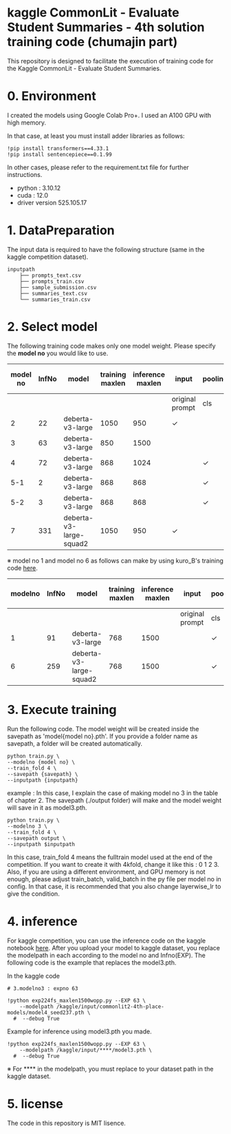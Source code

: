 # kaggle CommonLit - Evaluate Student Summaries - 4th solution training code (chumajin part) 
This repository is designed to facilitate the execution of training code for the Kaggle CommonLit - Evaluate Student Summaries.

# 0. Environment

I created the models using Google Colab Pro+. I used an A100 GPU with high memory.

In that case, at least you must install adder libraries as follows:
~~~
!pip install transformers==4.33.1
!pip install sentencepiece==0.1.99
~~~

In other cases, please refer to the requirement.txt file for further instructions.

* python : 3.10.12
* cuda : 12.0
* driver version 525.105.17


# 1. DataPreparation

The input data is required to have the following structure (same in the kaggle competition dataset).

~~~
inputpath
    ├── prompts_text.csv
    ├── prompts_train.csv
    ├── sample_submission.csv
    ├── summaries_text.csv
    └── summaries_train.csv
~~~

# 2. Select model

The following training code makes only one model weight. Please specify the **model no** you would like to use.

| model no | InfNo | model                   | training<br/>maxlen | inference maxlen | input           | pooling |           |      | 2nd loss | preprocess | cv of 4kfold earlystop |
|---------|-------|-------------------------|---------------------|------------------|-----------------|---------|-----------|------|----------|------------|------------------------|
|         |       |                         |                     |                  | original prompt | cls     | attention | mean |          |            |                        |
| 2       | 22    | deberta-v3-large        | 1050                | 950              | ✓               |         | ✓         |      |          |            | 0.4855                 |
| 3       | 63    | deberta-v3-large        | 850                 | 1500             |                 |         |           | ✓    |          |            | 0.4984                 |
| 4       | 72    | deberta-v3-large        | 868                 | 1024             |                 | ✓       |           |      | Arcface  | ✓          | 0.4919                 |
| 5-1     | 2     | deberta-v3-large        | 868                 | 868              |                 | ✓       |           |      |          |            | 0.4880                 |
| 5-2     | 3     | deberta-v3-large        | 868                 | 868              |                 | ✓       |           |      |          |            | 0.4979                 |
| 7       | 331   | deberta-v3-large-squad2 | 1050                | 950              | ✓               |         | ✓         |      |          |            | 0.4993                 |

※ model no 1 and model no 6 as follows can make by using kuro_B's training code [here](https://github.com/kurokuroB/kaggle-commonlit2-4th_place_solution-my_training_code). 

| modelno | InfNo | model                   | training<br/>maxlen | inference maxlen | input           | pooling |           |      | 2nd loss | preprocess | cv of 4kfold earlystop |
|---------|-------|-------------------------|---------------------|------------------|-----------------|---------|-----------|------|----------|------------|------------------------|
|         |       |                         |                     |                  | original prompt | cls     | attention | mean |          |            |                        |
| 1       | 91    | deberta-v3-large        | 768                 | 1500             |                 | ✓       |           |      |          |            | 0.4818                 |
| 6       | 259   | deberta-v3-large-squad2 | 768                 | 1500             |                 | ✓       |           |      |          |            | 0.4952                 |




# 3. Execute training

Run the following code. The model weight will be created inside the savepath as 'model{model no}.pth'. If you provide a folder name as savepath, a folder will be created automatically.  


~~~
python train.py \
--modelno {model no} \
--train_fold 4 \
--savepath {savepath} \
--inputpath {inputpath}
~~~

example :
In this case, I explain the case of making model no 3 in the table of chapter 2. The savepath (./output folder) will make and the model weight will save in it as model3.pth.

~~~
python train.py \
--modelno 3 \
--train_fold 4 \
--savepath output \
--inputpath $inputpath
~~~

In this case, train_fold 4 means the fulltrain model used at the end of the competition. If you want to create it with 4kfold, change it like this : 0 1 2 3. Also, if you are using a different environment, and GPU memory is not enough, please adjust train_batch, valid_batch in the py file per model no in config. In that case, it is recommended that you also change layerwise_lr to give the condition.

# 4. inference

For kaggle competition, you can use the inference code on the kaggle notebook [here](https://www.kaggle.com/code/chumajin/commonlit2-4th-place-inference). After you upload your model to kaggle dataset, you replace the modelpath in each according to the model no and Infno(EXP).
The following code is the example that replaces the model3.pth.

In the kaggle code

~~~
# 3.modelno3 : expno 63
~~~

~~~
!python exp224fs_maxlen1500wopp.py --EXP 63 \
    --modelpath /kaggle/input/commonlit2-4th-place-models/model4_seed237.pth \
  #  --debug True
~~~

Example for inference using model3.pth you made.
~~~
!python exp224fs_maxlen1500wopp.py --EXP 63 \
    --modelpath /kaggle/input/****/model3.pth \
  #  --debug True
~~~

※ For **** in the modelpath, you must replace to your dataset path in the kaggle dataset.

# 5. license

The code in this repository is MIT lisence.






